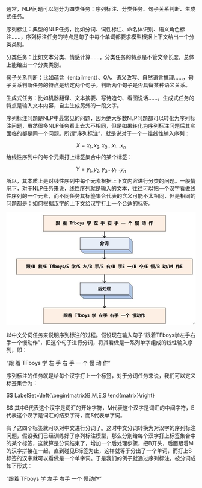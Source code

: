 通常，NLP问题可以划分为四类任务：序列标注、分类任务、句子关系判断、生成式任务。

序列标注：典型的NLP任务，比如分词、词性标注、命名体识别、语义角色标注……，序列标注任务的特点是句子中每个单词都要求模型根据上下文给出一个分类类别。

分类任务：比如文本分类、情感计算……，分类任务的特点是不管文章长度，总体上能给出一个分类类别。

句子关系判断：比如蕴含（entailment）、QA、语义改写、自然语言推理……，句子关系判断任务的特点是给定两个句子，判断两个句子是否具备某种语义关系。

生成式任务：比如机器翻译、文本摘要、写诗造句、看图说话……，生成式任务的特点是输入文本内容，自主生成另外的一段文字。

 

序列标注问题是NLP中最常见的问题，因为绝大多数NLP问题都可以转化为序列标注问题，虽然很多NLP任务看上去大不相同，但是如果转化为序列标注问题后其实面临的都是同一个问题。所谓“序列标注”，就是说对于一个一维线性输入序列：

$$
X=x_1,x_2,x_3...x_i...x_n
$$
给线性序列中的每个元素打上标签集合中的某个标签：

$$
Y=y_1,y_2,y_3...y_i...y_n
$$
所以，其本质上是对线性序列中每个元素根据上下文内容进行分类的问题。一般情况下，对于NLP任务来说，线性序列就是输入的文本，往往可以把一个汉字看做线性序列的一个元素，而不同任务其标签集合代表的含义可能不太相同，但是相同的问题都是：如何根据汉字的上下文给汉字打上一个合适的标签。

<img src="1.png" style="zoom:80%;" />

以中文分词任务来说明序列标注的过程。假设现在输入句子“跟着TFboys学左手右手一个慢动作”，把这个句子进行分词，将其看做是一系列单字组成的线性输入序列，即：

“跟 着 TFboys 学 左 手 右 手 一 个 慢 动 作”

序列标注的任务就是给每个汉字打上一个标签，对于分词任务来说，我们可以定义标签集合为：

$$
LabelSet=\left\{\begin{matrix}B,M,E,S \end{matrix}\right\}

$$
其中B代表这个汉字是词汇的开始字符，M代表这个汉字是词汇的中间字符，E代表这个汉字是词汇的结束字符，而S代表单字词。

 

有了这四个标签就可以对中文进行分词了。这时中文分词转换为对汉字的序列标注问题，假设我们已经训练好了序列标注模型，那么分别给每个汉字打上标签集合中的某个标签，这就算是分词结束了，增加一个后处理步骤，把B开头，后面跟着M的汉字拼接在一起，直到碰见E标签为止，这样就等于分出了一个单词，而打上S标签的汉字就可以看做是一个单字词。于是我们的例子就通过序列标注，被分词成如下形式：

“跟着 TFboys 学 左手 右手 一个 慢动作”

　　　　

 

 